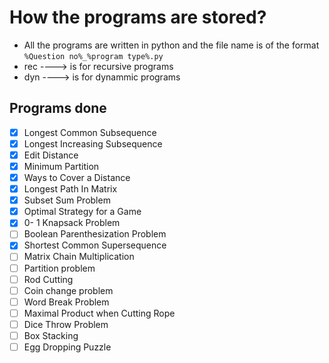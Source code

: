 # How the programs are stored? 

- All the programs are written in python and the file name is of the format ` %Question no%_%program type%.py `
- rec ----> is for recursive programs 
- dyn ----> is for dynammic programs

## Programs done

- [x] Longest Common Subsequence 
- [x] Longest Increasing Subsequence 
- [x] Edit Distance 
- [x] Minimum Partition 
- [x] Ways to Cover a Distance 
- [x] Longest Path In Matrix 
- [x] Subset Sum Problem 
- [x] Optimal Strategy for a Game 
- [x] 0- 1 Knapsack Problem 
- [ ] Boolean Parenthesization Problem 
- [x] Shortest Common Supersequence 
- [ ] Matrix Chain Multiplication 
- [ ] Partition problem 
- [ ] Rod Cutting 
- [ ] Coin change problem 
- [ ] Word Break Problem 
- [ ] Maximal Product when Cutting Rope 
- [ ] Dice Throw Problem 
- [ ] Box Stacking 
- [ ] Egg Dropping Puzzle 
